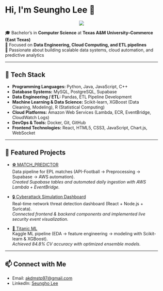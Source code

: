 # Hi, I'm Seungho Lee 👋
<div align= "center">
    <img src="https://capsule-render.vercel.app/api?type=waving&color=777dc5&height=180&text=Hi,%20I'm%20Seungho%20Lee%20👋&animation=&fontColor=ffffff&fontSize=50" />
    </div>
    
🎓 Bachelor’s in **Computer Science** at **Texas A&M University–Commerce (East Texas)**  
📌 Focused on **Data Engineering, Cloud Computing, and ETL pipelines**  
🚀 Passionate about building scalable data systems, cloud automation, and predictive analytics  

---

## 🔧 Tech Stack
- **Programming Languages:** Python, Java, JavaScript, C++  
- **Database Systems:** MySQL, PostgreSQL, Supabase  
- **Data Engineering / ETL:** Pandas, ETL Pipeline Development  
- **Machine Learning & Data Science:** Scikit-learn, XGBoost (Data Cleaning, Modeling), R (Statistical Computing)  
- **Cloud Platforms:** Amazon Web Services (Lambda, ECR, EventBridge, CloudWatch Logs)  
- **DevOps & Tools:** Docker, Git, GitHub  
- **Frontend Technologies:** React, HTML5, CSS3, JavaScript, Chart.js, WebSocket  

---

## 📂 Featured Projects
- [⚽ MATCH_PREDICTOR](https://github.com/Leesuenghos/match_predictor)  
  Data pipeline for EPL matches (API-Football → Preprocessing → Supabase → AWS automation).  
  *Created Supabase tables and automated daily ingestion with AWS Lambda + EventBridge.*

- [🔒 Cyberattack Simulation Dashboard](https://github.com/Leesuenghos/group4-project-csci440-01w-SP2025)  
  Real-time network threat detection dashboard (React + Node.js + Suricata).  
  *Connected frontend & backend components and implemented live security event visualization.*  

- [🚢 Titanic ML](https://github.com/Leesuenghos/Titanic---Machine-Learning-from-Disaster-kaggle)  
  Kaggle ML pipeline (EDA → feature engineering → modeling with Scikit-learn & XGBoost).  
  *Achieved 84.8% CV accuracy with optimized ensemble models.*  

---

## 📫 Connect with Me
- Email: akdmstp97@gmail.com 
- LinkedIn: [Seungho Lee](https://www.linkedin.com/in/seungho-lee-360072281)


